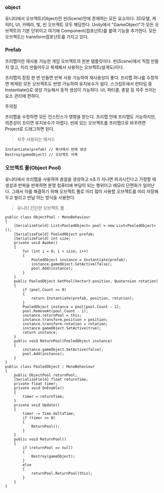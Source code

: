 <h3 id="object">object</h3>
<p>유니티에서 오브젝트(Object)란 씬(Scene)안에 존재하는 모든 요소이다.
3D모델, 캐릭터, UI, 카메라, 빛, 빈 오브젝트 모두 해당한다.
Unity에서 &quot;GameObject&quot;가 모든 오브젝트의 기본 단위이고 여기에 Component(컴포넌트)를 붙여 기능을 추가한다.
모든 오브젝트는 transform컴포넌트를 가지고 있다.</p>
<h3 id="prefab">Prefab</h3>
<p>프리팹이란 재사용 가능한 게임 오브젝트의 원본 탬플릿이다.
씬(Scene)에서 직접 만들지 않고, 미리 만들어두고 복제해서 사용하는 오브젝트(설계도)이다.</p>
<p>프리팹의 장점
한 번 만들면 반복 사용 가능하여 재사용성이 좋다.
프리팹 하나를 수정하면 복제된 모든 오브젝트도 반영 가능하여 유지보수가 쉽다.
스크립트에서 런타임 중 Instantiate()로 생성 가능해서 동적 생성이 가능하다.
UI, 파티클, 총알 등 자주 쓰이는 요소 관리에 편하다.</p>
<p>주의점</p>
<p>프리팹을 수정하면 모든 인스턴스가 영향을 받는다.
프리팹 안에 프리팹도 가능하지만, 의존성이 꼬이면 유지보수가 어렵다.
씬에 있는 오브젝트를 프리팹으로 바꾸려면 Project로 드래그하면 된다.</p>
<blockquote>
<p>자주 사용되는 메서드</p>
</blockquote>
<pre><code class="language-cs">Instantiate(prefab) // 복사에서 씬에 생성
Destroy(gameObject) // 오브젝트 삭제</code></pre>
<h3 id="오브젝트-풀object-pool">오브젝트 풀(Object Pool)</h3>
<p>유니티에서 프리팹을 사용하여 총알을 생성하고 n초가 지나면 파괴시킨다고 가정할 때 생성과 반복을 반복하면 분명 컴퓨터에 부담이 되는 행위이고 메모리 단편화가 일어난다. 그래서 이를 해결하기 위해 오브젝트 풀로 미리 많이 사용할 오브젝트를 미리 저장해두고 빌리고 반납 하는 방식을 사용한다.</p>
<blockquote>
<p>유니티 간단한 오브젝트 풀</p>
</blockquote>
<pre><code class="language-cs">public class ObjectPool : MonoBehaviour
{
    [SerializeField] List&lt;PooledObject&gt; pool = new List&lt;PooledObject&gt;();
    [SerializeField] PooledObject prefab;
    [SerializeField] int size;
    private void Awake()
    {
        for (int i = 0; i &lt; size; i++)
        {
            PooledObject instance = Instantiate(prefab);
            instance.gameObject.SetActive(false);
            pool.Add(instance);
        }
    }
    public PooledObject GetPool(Vector3 position, Quaternion rotation)
    {
        if (pool.Count == 0)
        {
            return Instantiate(prefab, position, rotation);
        }
        PooledObject instance = pool[pool.Count - 1];
        pool.RemoveAt(pool.Count - 1);
        instance.returnPool = this;
        instance.transform.position = position;
        instance.transform.rotation = rotation;
        instance.gameObject.SetActive(true);
        return instance;
    }
    public void ReturnPool(PooledObject instance)
    {
        instance.gameObject.SetActive(false);
        pool.Add(instance);
    }
}
public class PooledObject : MonoBehaviour
{
    public ObjectPool returnPool;
    [SerializeField] float returnTime;
    private float timer;
    private void OnEnable()
    {
        timer = returnTime;
    }
    private void Update()
    {
        timer -= Time.deltaTime;    
        if (timer &lt;= 0)
        {
            ReturnPool();
        }
    }
    public void ReturnPool()
    {
        if (returnPool == null)
        {
            Destroy(gameObject);
        }
        else
        {
            returnPool.ReturnPool(this);
        }   
    }
}</code></pre>
